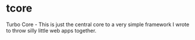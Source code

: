 tcore
=====

Turbo Core - This is just the central core to a very simple framework I wrote to throw silly little web apps together.
